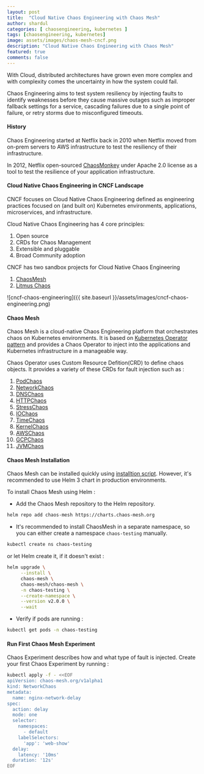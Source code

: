 ```yaml
---
layout: post
title:  "Cloud Native Chaos Engineering with Chaos Mesh"
author: shardul
categories: [ chaosengineering, kubernetes ]
tags: [chaosengineering, kubernetes]
image: assets/images/chaos-mesh-cncf.png
description: "Cloud Native Chaos Engineering with Chaos Mesh"
featured: true
comments: false
---
```


With Cloud, distributed architectures have grown even more complex and with complexity comes the uncertainty in how the system could fail.

Chaos Engineering aims to test system resiliency by injecting faults to identify weaknesses before they cause massive outages such as improper fallback settings for a service, cascading failures due to a single point of failure, or retry storms due to misconfigured timeouts.


#### History

Chaos Engineering started at Netflix back in 2010 when Netflix moved from on-prem servers to AWS infrastructure to test the resiliency of their infrastructure. 

In 2012, Netflix open-sourced [ChaosMonkey](https://github.com/Netflix/chaosmonkey) under Apache 2.0 license as a tool to test the resilience of your application infrastructure. 


#### Cloud Native Chaos Engineering in CNCF Landscape

CNCF focuses on Cloud Native Chaos Engineering defined as engineering practices focused on (and built on) Kubernetes environments, applications, microservices, and infrastructure.

Cloud Native Chaos Engineering has 4 core principles:
1. Open source
2. CRDs for Chaos Management 
3. Extensible and pluggable
4. Broad Community adoption


CNCF has two sandbox projects for Cloud Native Chaos Engineering 

1. [ChaosMesh](https://github.com/chaos-mesh/chaos-mesh)
2. [Litmus Chaos](https://github.com/litmuschaos/litmus)


![cncf-chaos-engineering]({{ site.baseurl }}/assets/images/cncf-chaos-engineering.png)


#### Chaos Mesh

Chaos Mesh is a cloud-native Chaos Engineering platform that orchestrates chaos on Kubernetes environments. It is based on [Kubernetes Operator pattern](https://kubernetes.io/docs/concepts/extend-kubernetes/operator/) and provides a Chaos Operator to inject into the applications and Kubernetes infrastructure in a manageable way.

Chaos Operator uses Custom Resource Defition(CRD) to define chaos objects. It provides a variety of these CRDs for fault injection such as :

1. [PodChaos](https://chaos-mesh.org/docs/simulate-pod-chaos-on-kubernetes/)
2. [NetworkChaos](https://chaos-mesh.org/docs/simulate-network-chaos-on-kubernetes)
3. [DNSChaos](https://chaos-mesh.org/docs/simulate-dns-chaos-on-kubernetes)
4. [HTTPChaos](https://chaos-mesh.org/docs/simulate-http-chaos-on-kubernetes)
5. [StressChaos](https://chaos-mesh.org/docs/simulate-heavy-stress-on-kubernetes)
6. [IOChaos](https://chaos-mesh.org/docs/simulate-io-chaos-on-kubernetes)
7. [TimeChaos](https://chaos-mesh.org/docs/simulate-time-chaos-on-kubernetes)
8. [KernelChaos](https://chaos-mesh.org/docs/simulate-kernel-chaos-on-kubernetes)
9. [AWSChaos](https://chaos-mesh.org/docs/simulate-aws-chaos)
10. [GCPChaos](https://chaos-mesh.org/docs/simulate-gcp-chaos)
11. [JVMChaos](https://chaos-mesh.org/docs/simulate-jvm-application-chaos)


#### Chaos Mesh Installation 

Chaos Mesh can be installed quickly using [installtion script](https://chaos-mesh.org/docs/quick-start#quick-installation). However, it's recommended to use Helm 3 chart in production environments.

To install Chaos Mesh using Helm :

+ Add the Chaos Mesh repository to the Helm repository.

```bash
helm repo add chaos-mesh https://charts.chaos-mesh.org
``` 

+ It's recommended to install ChaosMesh in a separate namespace, so you can either create a namespace `chaos-testing` manually.

```bash
kubectl create ns chaos-testing
```

or let Helm create it, if it doesn't exist :

```bash
helm upgrade \
     --install \
     chaos-mesh \
     chaos-mesh/chaos-mesh \
     -n chaos-testing \
     --create-namespace \
     --version v2.0.0 \
     --wait
```

+ Verify if pods are running :

```bash
kubectl get pods -n chaos-testing
```

#### Run First Chaos Mesh Experiment

Chaos Experiment describes how and what type of fault is injected. 
Create your first Chaos Experiment by running :

```bash
kubectl apply -f - <<EOF
apiVersion: chaos-mesh.org/v1alpha1
kind: NetworkChaos
metadata:
  name: nginx-network-delay
spec:
  action: delay
  mode: one
  selector:
    namespaces:
      - default
    labelSelectors:
      'app': 'web-show'
  delay:
    latency: '10ms'
  duration: '12s'
EOF
```

